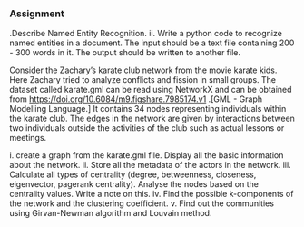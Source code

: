 ### Assignment
.Describe Named Entity Recognition. 
ii. Write a python code to recognize named entities in a document. The input should be a text file containing 200 - 300 words in it. The output should be written to another file. 


Consider the 	Zachary’s karate club network from the movie karate kids. Here Zachary tried to analyze conflicts and fission in small groups. The dataset called karate.gml 	can be read using NetworkX and can be obtained from https://doi.org/10.6084/m9.figshare.7985174.v1 .[GML - Graph Modelling Language.]  It contains 34 nodes representing individuals within the karate club. The edges in the network are given by interactions between two individuals outside the activities of the club such as actual lessons or meetings. 
		 	 	 		
i. create a graph from the 	karate.gml file. Display all the basic information about the network.
ii. Store all the metadata of the actors in the network.
iii. Calculate all types of centrality (degree, betweenness, closeness, eigenvector, pagerank centrality). Analyse the nodes based on the centrality values. Write a note on this. 
iv. Find the possible k-components of the network and the clustering coefficient.
v. Find out the communities using Girvan-Newman algorithm and Louvain method. 
